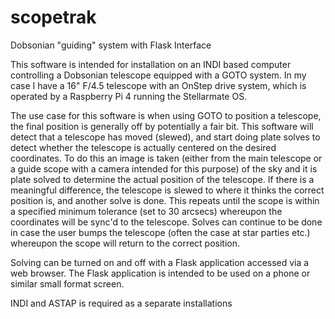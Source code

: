 # scopetrak
Dobsonian "guiding" system with Flask Interface

This software is intended for installation on an INDI based computer controlling a Dobsonian telescope equipped with a GOTO system. 
In my case I have a 16" F/4.5 telescope with an OnStep drive system, which is operated by a Raspberry Pi 4 running the Stellarmate OS. 

The use case for this software is when using GOTO to position a telescope, the final position is generally off by potentially a fair bit. 
This software will detect that a telescope has moved (slewed), and start doing plate solves to detect whether the telescope is actually 
centered on the desired coordinates. To do this an image is taken (either from the main telescope or a guide scope with a camera intended 
for this purpose) of the sky and it is plate solved to determine the actual position of the telescope. If there is a meaningful difference,
the telescope is slewed to where it thinks the correct position is, and another solve is done. This repeats until the scope is within a specified 
minimum tolerance (set to 30 arcsecs) whereupon the coordinates will be sync'd to the telescope. Solves can continue to be done in case the user 
bumps the telescope (often the case at star parties etc.) whereupon the scope will return to the correct position.

Solving can be turned on and off with a Flask application accessed via a web browser. The Flask application is intended to be used on a phone or 
similar small format screen. 

INDI and ASTAP is required as a separate installations
